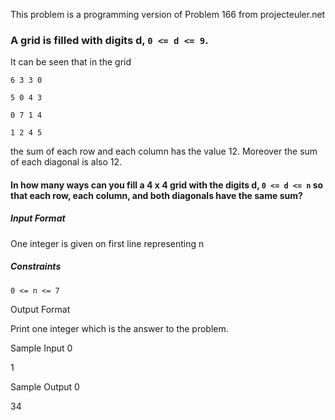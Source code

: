 This problem is a programming version of Problem 166 from projecteuler.net

### A  grid is filled with digits d, `0 <= d <= 9`.

It can be seen that in the grid

`6 3 3 0`

`5 0 4 3`

`0 7 1 4`

`1 2 4 5`

the sum of each row and each column has the value 12. Moreover the sum of each diagonal is also 12.

#### In how many ways can you fill a 4 x 4 grid with the digits d, `0 <= d <= n` so that each row, each column, and both diagonals have the same sum?

##### Input Format

One integer is given on first line representing n

##### Constraints

`0 <= n <= 7`

Output Format

Print one integer which is the answer to the problem.

Sample Input 0

1

Sample Output 0

34
